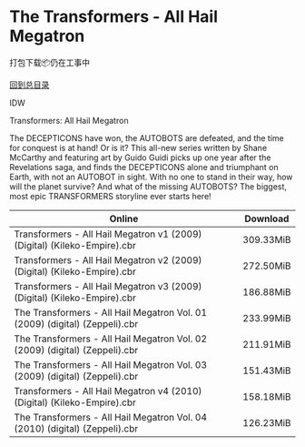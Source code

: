 # The Transformers - All Hail Megatron

打包下载📦仍在工事中

[回到总目录](/Catalogs.md)

IDW

Transformers: All Hail Megatron

The DECEPTICONS have won, the AUTOBOTS are defeated, and the time for conquest is at hand! Or is it? This all-new series written by Shane McCarthy and featuring art by Guido Guidi picks up one year after the Revelations saga, and finds the DECEPTICONS alone and triumphant on Earth, with not an AUTOBOT in sight. With no one to stand in their way, how will the planet survive? And what of the missing AUTOBOTS? The biggest, most epic TRANSFORMERS storyline ever starts here!





Online | Download
--- | ---
Transformers - All Hail Megatron v1 (2009) (Digital) (Kileko-Empire).cbr | 309.33MiB
Transformers - All Hail Megatron v2 (2009) (Digital) (Kileko-Empire).cbr | 272.50MiB
Transformers - All Hail Megatron v3 (2009) (Digital) (Kileko-Empire).cbr | 186.88MiB
The Transformers - All Hail Megatron Vol. 01 (2009) (digital) (Zeppeli).cbr | 233.99MiB
The Transformers - All Hail Megatron Vol. 02 (2009) (digital) (Zeppeli).cbr | 211.91MiB
The Transformers - All Hail Megatron Vol. 03 (2009) (digital) (Zeppeli).cbr | 151.43MiB
Transformers - All Hail Megatron v4 (2010) (Digital) (Kileko-Empire).cbr | 158.18MiB
The Transformers - All Hail Megatron Vol. 04 (2010) (digital) (Zeppeli).cbr | 126.23MiB